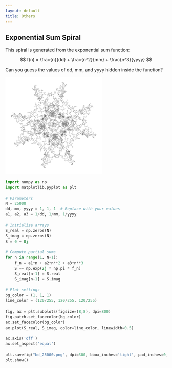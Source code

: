 ```yaml
---
layout: default
title: Others
---
```

## Exponential Sum Spiral

This spiral is generated from the exponential sum function:

$$
f(n) = \frac{n}{dd} + \frac{n^2}{mm} + \frac{n^3}{yyyy}
$$

Can you guess the values of dd, mm, and yyyy hidden inside the function?

<!-- Image scales with page width while keeping aspect ratio -->
<img src="images/sample_true.png" style="width:60%; max-width:800px; height:auto;" alt="Exponential Sum Spiral">


```python
import numpy as np
import matplotlib.pyplot as plt

# Parameters
N = 25000
dd, mm, yyyy = 1, 1, 1  # Replace with your values
a1, a2, a3 = 1/dd, 1/mm, 1/yyyy

# Initialize arrays
S_real = np.zeros(N)
S_imag = np.zeros(N)
S = 0 + 0j

# Compute partial sums
for n in range(1, N+1):
    f_n = a1*n + a2*n**2 + a3*n**3
    S += np.exp(2j * np.pi * f_n)
    S_real[n-1] = S.real
    S_imag[n-1] = S.imag

# Plot settings
bg_color = (1, 1, 1)
line_color = (120/255, 120/255, 120/255)

fig, ax = plt.subplots(figsize=(8,8), dpi=800)
fig.patch.set_facecolor(bg_color)
ax.set_facecolor(bg_color)
ax.plot(S_real, S_imag, color=line_color, linewidth=0.5)

ax.axis('off')
ax.set_aspect('equal')

plt.savefig("bd_25000.png", dpi=300, bbox_inches='tight', pad_inches=0, facecolor=bg_color)
plt.show()
```
